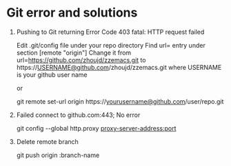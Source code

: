Git error and solutions
=======================

1. Pushing to Git returning Error Code 403 fatal: HTTP request failed

   Edit .git/config file under your repo directory
   Find url= entry under section [remote "origin"]
   Change it from url=https://github.com/zhoujd/zzemacs.git to https://USERNAME@github.com/zhoujd/zzemacs.git
   where USERNAME is your github user name

   or
   
   git remote set-url origin https://yourusername@github.com/user/repo.git

   
2. Failed connect to github.com:443; No error

   git config --global http.proxy <proxy-server-address:port>

3. Delete remote branch

   git push origin :branch-name
